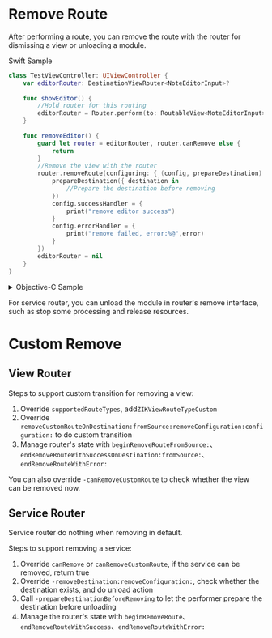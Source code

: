 # Remove Route

After performing a route, you can remove the route with the router for dismissing a view or unloading a module.

Swift Sample

```swift
class TestViewController: UIViewController {
    var editorRouter: DestinationViewRouter<NoteEditorInput>?
    
    func showEditor() {
        //Hold router for this routing
        editorRouter = Router.perform(to: RoutableView<NoteEditorInput>(), path: .push(from: self))
    }
    
    func removeEditor() {
        guard let router = editorRouter, router.canRemove else {
            return
        }
        //Remove the view with the router
        router.removeRoute(configuring: { (config, prepareDestination) in
            prepareDestination({ destination in
                //Prepare the destination before removing
            })
            config.successHandler = {
                print("remove editor success")
            }
            config.errorHandler = {
                print("remove failed, error:%@",error)
            }
        })
        editorRouter = nil
    }
}
```

<details><summary>Objective-C Sample</summary>

```objectivec
@interface TestViewController()
@property (nonatomic, strong) ZIKViewRouter *editorRouter;
@end
@implementation TestViewController: UIViewController

- (void)showEditor {
  self.editorRouter = [ZIKRouterToView(NoteEditorInput) performPath:ZIKViewRoutePath.pushFrom(self)];
}

- (void)removeEditor {
  if ([self.editorRouter canRemove] == NO) {
      return;
  }
  [self.editorRouter removeRouteWithSuccessHandler:^{
      NSLog(@"remove editor success");
  } errorHandler:^(SEL routeAction, NSError *error) {
      NSLog(@"remove failed, error:%@",error);
  }];
  self.editorRouter = nil
}

@end
```

</details>

For service router, you can unload the module in router's remove interface, such as stop some processing and release resources.

# Custom Remove

## View Router

Steps to support custom transition for removing a view:

1. Override `supportedRouteTypes`, add`ZIKViewRouteTypeCustom`
2. Override `removeCustomRouteOnDestination:fromSource:removeConfiguration:configuration:` to do custom transition
3. Manage router's state with `beginRemoveRouteFromSource:`、`endRemoveRouteWithSuccessOnDestination:fromSource:`、`endRemoveRouteWithError:`

You can also override `-canRemoveCustomRoute` to check whether the view can be removed now.

## Service Router

Service router do nothing when removing in default.

Steps to support removing a service:

1. Override `canRemove` or `canRemoveCustomRoute`, if the service can be removed, return true
2. Override `-removeDestination:removeConfiguration:`, check whether the destination exists, and do unload action
3. Call `-prepareDestinationBeforeRemoving` to let the performer prepare the destination before unloading
4. Manage the router's state with `beginRemoveRoute`、`endRemoveRouteWithSuccess`、`endRemoveRouteWithError:`